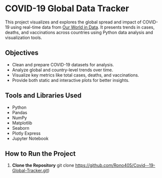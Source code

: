 # COVID-19 Global Data Tracker

This project visualizes and explores the global spread and impact of COVID-19 using real-time data from [Our World in Data](https://ourworldindata.org/coronavirus-source-data). It presents trends in cases, deaths, and vaccinations across countries using Python data analysis and visualization tools.

## Objectives

- Clean and prepare COVID-19 datasets for analysis.
- Analyze global and country-level trends over time.
- Visualize key metrics like total cases, deaths, and vaccinations.
- Provide both static and interactive plots for better insights.

## Tools and Libraries Used

- Python
- Pandas
- NumPy
- Matplotlib
- Seaborn
- Plotly Express
- Jupyter Notebook

## How to Run the Project

1. **Clone the Repository**
   git clone https://github.com/Rono405/Covid--19-Global-Tracker.git)
